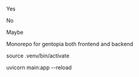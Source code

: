 Yes

No

Maybe

Monorepo for gentopia both frontend and backend

source .venv/bin/activate

uvicorn main:app --reload
